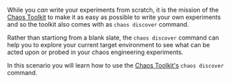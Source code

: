 While you _can_ write your experiments from scratch, it is the mission of the [Chaos Toolkit](http://chaostoolkit.org/) to make it as easy as possible to write your own experiments and so the toolkit also comes with as `chaos discover` command.

Rather than startiong from a blank slate, the `chaos discover` command can help you to explore your current target environment to see what can be acted upon or probed in your chaos engineering experiments. 

In this scenario you will learn how to use the 
[Chaos Toolkit's](http://chaostoolkit.org/) `chaos discover` command.
